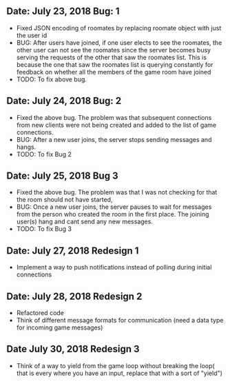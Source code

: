 Date: July 23, 2018	Bug: 1
--------------------------------

- Fixed JSON encoding of roomates by replacing roomate object with just the 
user id
- BUG: After users have joined, if one user elects to see the roomates, 
the other user can not see the roomates since the server becomes busy
serving the requests of the other that saw the roomates list. This is 
because the one that saw the roomates list is querying constantly for
feedback on whether all the members of the game room have joined
- TODO: To fix above bug.

Date: July 24, 2018	Bug: 2 
---------------------------------

- Fixed the above bug. The problem was that subsequent connections from 
new clients were not being created and added to the list of game connections.
- BUG: After a new user joins, the server stops sending messages and hangs.
- TODO: To fix Bug 2

Date: July 25, 2018	Bug 3
----------------------------------

- Fixed the above bug. The problem was that I was not checking for that
the room should not have started,
- BUG: Once a new user joins, the server pauses to wait for messages from the
person who created the room in the first place. The joining user(s) hang and 
cant send any new messages.
- TODO: To fix Bug 3

Date: July 27, 2018 	Redesign 1
----------------------------------

- Implement a way to push notifications instead of polling
during initial connections

Date: July 28, 2018	Redesign 2
----------------------------------

- Refactored code
- Think of different message formats for communication
(need a data type for incoming game messages)


Date July 30, 2018	Redesign 3
----------------------------------

- Think of a way to yield from the game loop without breaking 
the loop( that is every where you have an input, replace that 
with a sort of "yield")
